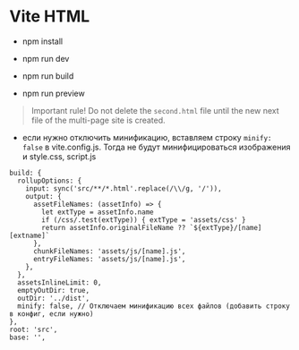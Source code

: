 <h1>Vite HTML</h1>

- npm install

- npm run dev

- npm run build

- npm run preview

<blockquote>Important rule! Do not delete the <code>second.html</code> file until the new next file of the multi-page site is created.</blockquote>

 - если нужно отключить минификацию, вставляем строку <code>minify: false</code> в vite.config.js. Тогда не будут минифицироваться изображения и style.css, script.js
  ```
  build: {
    rollupOptions: {
      input: sync('src/**/*.html'.replace(/\\/g, '/')),
      output: {
        assetFileNames: (assetInfo) => {
          let extType = assetInfo.name
          if (/css/.test(extType)) { extType = 'assets/css' }
          return assetInfo.originalFileName ?? `${extType}/[name][extname]`
        },
        chunkFileNames: 'assets/js/[name].js',
        entryFileNames: 'assets/js/[name].js',
      },
    },
    assetsInlineLimit: 0,
    emptyOutDir: true,
    outDir: '../dist',
    minify: false, // Отключаем минификацию всех файлов (добавить строку в конфиг, если нужно)
  },
  root: 'src',
  base: '',
  ```